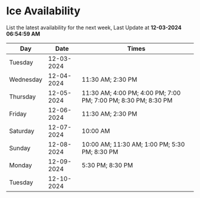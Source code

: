 # Ice Availability

List the latest availability for the next week, Last Update at **12-03-2024 06:54:59 AM**

| Day         | Date        | Times       |
| ----------- | ----------- | ----------- |
|Tuesday|12-03-2024||
|Wednesday|12-04-2024|11:30 AM; 2:30 PM|
|Thursday|12-05-2024|11:30 AM; 4:00 PM; 4:00 PM; 7:00 PM; 7:00 PM; 8:30 PM; 8:30 PM|
|Friday|12-06-2024|11:30 AM; 2:30 PM|
|Saturday|12-07-2024|10:00 AM|
|Sunday|12-08-2024|10:00 AM; 11:30 AM; 1:00 PM; 5:30 PM; 8:30 PM|
|Monday|12-09-2024|5:30 PM; 8:30 PM|
|Tuesday|12-10-2024||

